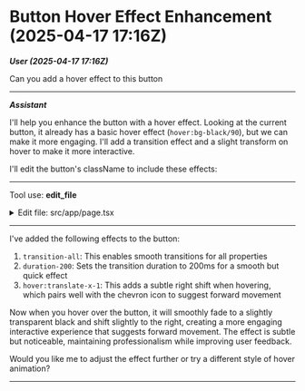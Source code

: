 <!-- Generated by SpecStory -->

<!-- cursor Session 38bfbf44-d9fd-4b3a-a05c-25958ffb61ba (2025-04-17 17:16Z) -->

# Button Hover Effect Enhancement (2025-04-17 17:16Z)

_**User (2025-04-17 17:16Z)**_

Can you add a hover effect to this button

---

_**Assistant**_

I'll help you enhance the button with a hover effect. Looking at the current button, it already has a basic hover effect (`hover:bg-black/90`), but we can make it more engaging. I'll add a transition effect and a slight transform on hover to make it more interactive.

I'll edit the button's className to include these effects:

---

Tool use: **edit_file**


<details><summary>Edit file: src/app/page.tsx</summary>

**Chunk 1**
Lines added: 1, lines removed: 1

```diff
@@ -107,5 +107,5 @@
                  </div>
                  <div className="flex flex-col gap-2 min-[400px]:flex-row">
-                   <Button className="bg-black text-white hover:bg-black/90">
+                   <Button className="bg-black text-white hover:bg-black/90 transition-all duration-200 hover:translate-x-1">
                      Explore Our Services
                      <ChevronRight className="ml-2 h-4 w-4" />
```

</details>

---

I've added the following effects to the button:
1. `transition-all`: This enables smooth transitions for all properties
2. `duration-200`: Sets the transition duration to 200ms for a smooth but quick effect
3. `hover:translate-x-1`: This adds a subtle right shift when hovering, which pairs well with the chevron icon to suggest forward movement

Now when you hover over the button, it will smoothly fade to a slightly transparent black and shift slightly to the right, creating a more engaging interactive experience that suggests forward movement. The effect is subtle but noticeable, maintaining professionalism while improving user feedback.

Would you like me to adjust the effect further or try a different style of hover animation?

---

